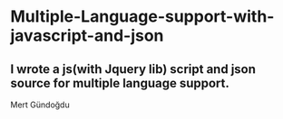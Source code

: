 # Multiple-Language-support-with-javascript-and-json

I wrote a js(with Jquery lib) script and json source for multiple language support.
----------------------------------------------------------------------------------
Mert Gündoğdu
